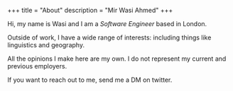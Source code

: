 +++
title = "About"
description = "Mir Wasi Ahmed"
+++

Hi, my name is Wasi and I am a *Software Engineer* based in London.

Outside of work, I have a wide range of interests: including things like linguistics and geography. 

All the opinions I make here are my own. I do not represent my current and previous employers.

If you want to reach out to me, send me a DM on twitter.
